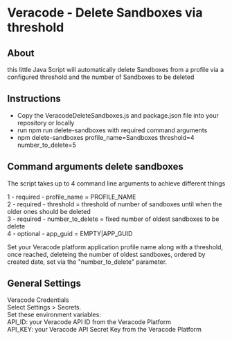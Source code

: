 # Veracode - Delete Sandboxes via threshold 

## About

this little Java Script will automatically delete Sandboxes from a profile via a configured threshold and the number of Sandboxes to be deleted  
 
## Instructions  
  
- Copy the VeracodeDeleteSandboxes.js and package.json file into your repository or locally  
- run npm run delete-sandboxes with required command arguments  
- npm delete-sandboxes profile_name=Sandboxes threshold=4 number_to_delete=5
  
  
## Command arguments delete sandboxes
The script takes up to 4 command line arguments to achieve different things  
  
1 - required    - profile_name      = PROFILE_NAME  
2 - required    - threshold         = threshold of number of sandboxes until when the older ones should be deleted  
3 - required    - number_to_delete  = fixed number of oldest sandboxes to be delete    
4 - optional    - app_guid          = EMPTY|APP_GUID  


Set your Veracode platform application profile name along with a threshold, once reached, deleteing the number of oldest sandboxes, ordered by created date, set via the "number_to_delete" parameter.     
  
## General Settings  
Veracode Credentials  
Select Settings > Secrets.  
Set these environment variables:  
API_ID: your Veracode API ID from the Veracode Platform  
API_KEY: your Veracode API Secret Key from the Veracode Platform  
  
  
  



